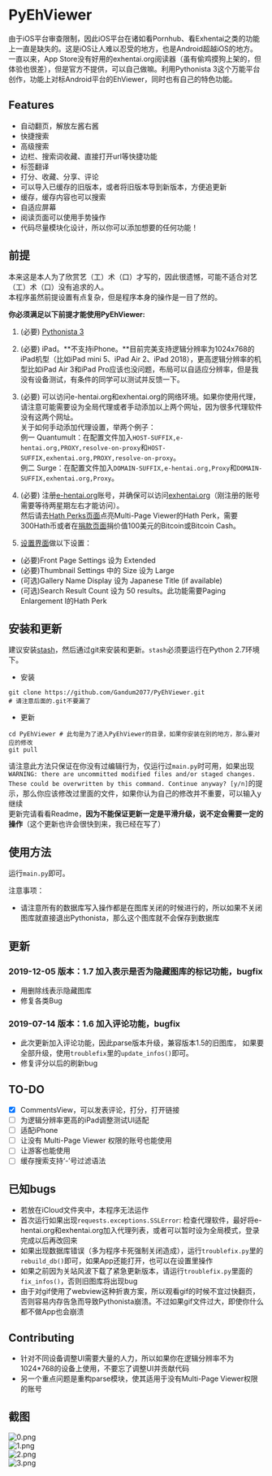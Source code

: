 # PyEhViewer

由于iOS平台审查限制，因此iOS平台在诸如看Pornhub、看Exhentai之类的功能上一直是缺失的。这是iOS让人难以忍受的地方，也是Android超越iOS的地方。  
一直以来，App Store没有好用的exhentai.org阅读器（虽有偷鸡摸狗上架的，但体验也很差），但是官方不提供，可以自己做嘛。利用Pythonista 3这个万能平台创作，功能上对标Android平台的EhViewer，同时也有自己的特色功能。

## Features

- 自动翻页，解放左酱右酱
- 快捷搜索
- 高级搜索
- 边栏、搜索词收藏、直接打开url等快捷功能
- 标签翻译
- 打分、收藏、分享、评论
- 可以导入已缓存的旧版本，或者将旧版本导到新版本，方便追更新
- 缓存，缓存内容也可以搜索
- 自适应屏幕
- 阅读页面可以使用手势操作
- 代码尽量模块化设计，所以你可以添加想要的任何功能！

## 前提

本来这是本人为了欣赏艺（工）术（口）才写的，因此很遗憾，可能不适合对艺（工）术（口）没有追求的人。  
本程序虽然前提设置有点复杂，但是程序本身的操作是一目了然的。

**你必须满足以下前提才能使用PyEhViewer:**

1. (必要) [Pythonista 3](https://apps.apple.com/cn/app/pythonista-3/id1085978097)
2. (必要) iPad。**不支持iPhone。**目前完美支持逻辑分辨率为1024x768的iPad机型（比如iPad mini 5、iPad Air 2、iPad 2018），更高逻辑分辨率的机型比如iPad Air 3和iPad Pro应该也没问题，布局可以自适应分辨率，但是我没有设备测试，有条件的同学可以测试并反馈一下。
3. (必要) 可以访问e-hentai.org和exhentai.org的网络环境。如果你使用代理，请注意可能需要设为全局代理或者手动添加以上两个网址，因为很多代理软件没有这两个网址。  
关于如何手动添加代理设置，举两个例子：  
例一 Quantumult：在配置文件加入`HOST-SUFFIX,e-hentai.org,PROXY,resolve-on-proxy`和`HOST-SUFFIX,exhentai.org,PROXY,resolve-on-proxy`。  
例二 Surge：在配置文件加入`DOMAIN-SUFFIX,e-hentai.org,Proxy`和`DOMAIN-SUFFIX,exhentai.org,Proxy`。
4. (必要) 注册[e-hentai.org](https://e-hentai.org)账号，并确保可以访问[exhentai.org](https://exhentai.org)（刚注册的账号需要等待两星期左右才能访问）。  
然后请去[Hath Perks页面](https://e-hentai.org/hathperks.php)点亮Multi-Page Viewer的Hath Perk，需要300Hath币或者在[捐款页面](https://e-hentai.org/bitcoin.php)捐价值100美元的Bitcoin或Bitcoin Cash。  

5. [设置界面](https://exhentai.org/uconfig.php)做以下设置：

- (必要)Front Page Settings 设为 Extended
- (必要)Thumbnail Settings 中的 Size 设为 Large
- (可选)Gallery Name Display 设为 Japanese Title (if available)
- (可选)Search Result Count 设为 50 results。此功能需要Paging Enlargement I的Hath Perk

## 安装和更新
建议安装[stash](https://github.com/ywangd/stash)，然后通过git来安装和更新。`stash`必须要运行在Python 2.7环境下。

- 安装
```
git clone https://github.com/Gandum2077/PyEhViewer.git
# 请注意后面的.git不要漏了
```

- 更新
```
cd PyEhViewer # 此句是为了进入PyEhViewer的目录，如果你安装在别的地方，那么要对应的修改
git pull
```
请注意此方法只保证在你没有过编辑行为，仅运行过`main.py`时可用，如果出现`WARNING: there are uncommitted modified files and/or staged changes. These could be overwritten by this command. Continue anyway? [y/n]`的提示，那么你应该修改过里面的文件，如果你认为自己的修改并不重要，可以输入y继续  
更新完请看看Readme，**因为不能保证更新一定是平滑升级，说不定会需要一定的操作**（这个更新也许会很快到来，我已经在写了）
## 使用方法
运行`main.py`即可。

注意事项：

- 请注意所有的数据库写入操作都是在图库关闭的时候进行的，所以如果不关闭图库就直接退出Pythonista，那么这个图库就不会保存到数据库

## 更新
### 2019-12-05    版本：1.7 加入表示是否为隐藏图库的标记功能，bugfix
- 用删除线表示隐藏图库
- 修复各类Bug

### 2019-07-14    版本：1.6 加入评论功能，bugfix
- 此次更新加入评论功能，因此parse版本升级，兼容版本1.5的旧图库，
如果要全部升级，使用`troublefix`里的`update_infos()`即可。
- 修复评分以后的刷新bug

## TO-DO
- [x] CommentsView，可以发表评论，打分，打开链接
- [ ] 为逻辑分辨率更高的iPad调整测试UI适配
- [ ] 适配iPhone
- [ ] 让没有 Multi-Page Viewer 权限的账号也能使用
- [ ] 让游客也能使用
- [ ] 缓存搜索支持‘-’号过滤语法

## 已知bugs
- 若放在iCloud文件夹中，本程序无法运作
- 首次运行如果出现`requests.exceptions.SSLError`: 检查代理软件，最好将e-hentai.org和exhentai.org加入代理列表，或者可以暂时设为全局模式，登录完成以后再改回来
- 如果出现数据库错误（多为程序卡死强制关闭造成），运行`troublefix.py`里的`rebuild_db()`即可，如果App还能打开，也可以在设置里操作
- 如果之前因为关站风波下载了紧急更新版本，请运行`troublefix.py`里面的`fix_infos()`，否则旧图库将出现bug
- 由于对gif使用了webview这种折衷方案，所以观看gif的时候不宜过快翻页，否则容易内存告急而导致Pythonista崩溃。不过如果gif文件过大，即使你什么都不做App也会崩溃

## Contributing
- 针对不同设备调整UI需要大量的人力，所以如果你在逻辑分辨率不为1024*768的设备上使用，不要忘了调整UI并贡献代码
- 另一个重点问题是重构parse模块，使其适用于没有Multi-Page Viewer权限的账号

## 截图
![0.png](https://github.com/Gandum2077/PyEhViewer/blob/master/screenshots/0.png)  
![1.png](https://github.com/Gandum2077/PyEhViewer/blob/master/screenshots/1.png)  
![2.png](https://github.com/Gandum2077/PyEhViewer/blob/master/screenshots/2.png)  
![3.png](https://github.com/Gandum2077/PyEhViewer/blob/master/screenshots/3.png)
